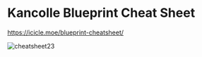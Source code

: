 # Kancolle Blueprint Cheat Sheet

https://icicle.moe/blueprint-cheatsheet/

![cheatsheet23](https://user-images.githubusercontent.com/17797795/61895371-7ada9a00-af4d-11e9-99a3-4c1e9d9dd237.png)
